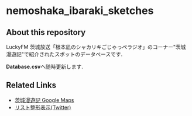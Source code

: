 # nemoshaka_ibaraki_sketches

## About this repository

LuckyFM 茨城放送「根本凪のシャカリキごじゃっぺラジオ」のコーナー"茨城漫遊記"で紹介されたスポットのデータベースです.

**Database.csv**へ随時更新します.

## Related Links

- [茨城漫遊記 Google Maps](https://t.co/E3ZJyBu1NX)
- [リスト整形表示(Twitter)](https://twitter.com/i/events/1459885147336036357)
